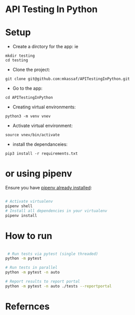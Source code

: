 # API Testing In Python


# Setup
- Create a dirctory for the app: ie  
```console
mkdir testing
cd testing 
```
- Clone the project: 
```console
git clone git@github.com:mkassaf/APITestingInPython.git
```
- Go to the app:  
```console 
cd APITestingInPython 
```
- Creating virtual environments:  
```console
python3 -m venv vnev
```
- Activate virtual environment: 
```console
source vnev/bin/activate 
```
- install the dependanceies:  
```console
pip3 install -r requirements.txt 
```
# or using pipenv
Ensure you have
[pipenv already installed](https://automationhacks.io/2020/07/12/how-to-manage-your-python-virtualenvs-with-pipenv/):

```zsh

# Activate virtualenv
pipenv shell
# Install all dependencies in your virtualenv
pipenv install

```
# How to run
 
```zsh

 # Run tests via pytest (single threaded)
python -m pytest

# Run tests in parallel
python -m pytest -n auto

# Report results to report portal
python -m pytest -n auto ./tests --reportportal

```


# Refernces 

